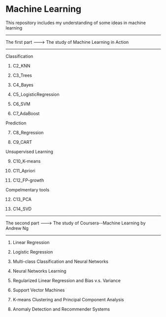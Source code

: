 # Machine Learning
This repository includes my understanding of some ideas in machine learning
***************************************************************************
The first part ---> The study of Machine Learning in Action
***************************************************************************
Classification
1. C2_KNN

2. C3_Trees

3. C4_Bayes

4. C5_LogisticRegression

5. C6_SVM

6. C7_AdaBoost

Prediction

7. C8_Regression

8. C9_CART

Unsupervised Learning

9. C10_K-means

10. C11_Apriori

11. C12_FP-growth

Compelmentary tools

12. C13_PCA

13. C14_SVD

***************************************************************************
The second part ---> The study of Coursera--Machine Learning by Andrew Ng
***************************************************************************
1. Linear Regression

2. Logistic Regression

3. Multi-class Classification and Neural Networks

4. Neural Networks Learning

5. Regularized Linear Regression and Bias v.s. Variance

6. Support Vector Machines

7. K-means Clustering and Principal Component Analysis

8. Anomaly Detection and Recommender Systems
